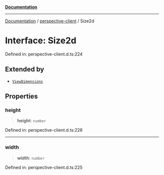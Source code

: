 [**Documentation**](../../index.md)

***

[Documentation](../../index.md) / [perspective-client](../index.md) / Size2d

# Interface: Size2d

Defined in: perspective-client.d.ts:224

## Extended by

- [`ViewDimensions`](ViewDimensions.md)

## Properties

### height

> **height**: `number`

Defined in: perspective-client.d.ts:226

***

### width

> **width**: `number`

Defined in: perspective-client.d.ts:225
